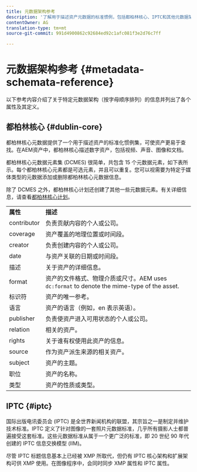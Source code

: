 ```yaml
---
title: 元数据架构参考
description: '了解用于描述资产元数据的标准惯例，包括都柏林核心、IPTC和其他元数据架构。 '
contentOwner: AG
translation-type: tm+mt
source-git-commit: 991d4900862c92684ed92c1afc081f3e2d76c7ff

---
```



# 元数据架构参考 {#metadata-schemata-reference}

以下参考内容介绍了关于特定元数据架构（按字母顺序排列）的信息并列出了各个属性及其定义。

## 都柏林核心 {#dublin-core}

都柏林核心元数据提供了一个用于描述资产的标准化惯例集，可使资产更易于查找。在AEM资产中，都柏林核心描述数字资产，包括视频、声音、图像和文档。

都柏林核心元数据元素集 (DCMES) 很简单，共包含 15 个元数据元素，如下表所示。每个都柏林核心元素都是可选元素，并且可以重复。您可以视需要为特定于媒体类型的元数据添加或删除都柏林核心元数据信息。

除了 DCMES 之外，都柏林核心计划还创建了其他一些元数据元素。有关详细信息，请查看[都柏林核心计划](https://dublincore.org/)。

<table>
 <tbody>
  <tr>
   <td><strong>属性</strong></td> 
   <td><strong>描述</strong></td> 
  </tr>
  <tr>
   <td>contributor</td> 
   <td>负责贡献内容的个人或公司。</td> 
  </tr>
  <tr>
   <td>coverage</td> 
   <td>资产覆盖的地理位置或时间段。<br /> </td> 
  </tr>
  <tr>
   <td>creator</td> 
   <td>负责创建内容的个人或公司。</td> 
  </tr>
  <tr>
   <td>date</td> 
   <td>与资产关联的日期或时间段。<br /> </td> 
  </tr>
  <tr>
   <td>描述</td> 
   <td>关于资产的详细信息。</td> 
  </tr>
  <tr>
   <td>format</td> 
   <td>资产的文件格式、物理介质或尺寸。AEM uses <code>dc:format</code> to denote the mime-type of the asset.<br /> </td> 
  </tr>
  <tr>
   <td>标识符</td> 
   <td>资产的唯一参考。</td> 
  </tr>
  <tr>
   <td>语言</td> 
   <td>资产的语言（例如，en 表示英语）。</td> 
  </tr>
  <tr>
   <td>publisher</td> 
   <td>负责使资产进入可用状态的个人或公司。</td> 
  </tr>
  <tr>
   <td>relation</td> 
   <td>相关的资产。</td> 
  </tr>
  <tr>
   <td>rights</td> 
   <td>关于谁有权使用此资产的信息。</td> 
  </tr>
  <tr>
   <td>source</td> 
   <td>作为资产派生来源的相关资产。</td> 
  </tr>
  <tr>
   <td>subject</td> 
   <td>资产的主题。<br /> </td> 
  </tr>
  <tr>
   <td>职位</td> 
   <td>资产的名称。</td> 
  </tr>
  <tr>
   <td>类型</td> 
   <td>资产的性质或类型。</td> 
  </tr>
 </tbody>
</table>

## IPTC {#iptc}

国际出版电讯委员会 (IPTC) 是全世界新闻机构的联盟，其宗旨之一是制定并维护技术标准。IPTC 定义了针对图像的一套照片元数据标准，几乎所有摄影人士都普遍接受这套标准。这些元数据标准从属于一个更广泛的标准，即 20 世纪 90 年代创建的 IPTC 信息交换模型 (IIM)。

尽管 IPTC 标题信息基本上已经被 XMP 所取代，但仍有 IPTC 核心架构和扩展架构可供 XMP 使用。在图像程序中，会同时同步 XMP 属性和 IPTC 属性。
